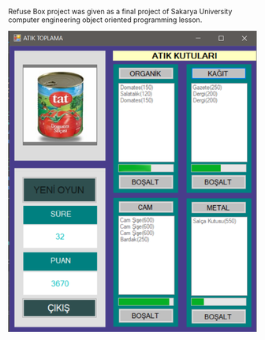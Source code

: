 
Refuse Box project was given as a final project of Sakarya University computer engineering object oriented programming lesson. 

![GitHub Logo](/Properties/refusebox.PNG)
